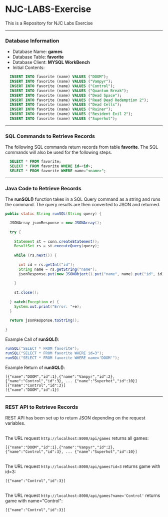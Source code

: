 # NJC-LABS-Exercise
This is a Repository for NJC Labs Exercise 

***

### Database Information 
* Database Name: **games**
* Database Table: **favorite**
* Database Client: **MYSQL WorkBench** 
* Initial Contents: 
```sql
  INSERT INTO favorite (name) VALUES ("DOOM");
  INSERT INTO favorite (name) VALUES ("Vampyr");
  INSERT INTO favorite (name) VALUES ("Control");
  INSERT INTO favorite (name) VALUES ("Quantum Break");
  INSERT INTO favorite (name) VALUES ("Dead Space");
  INSERT INTO favorite (name) VALUES ("Read Dead Redemption 2");
  INSERT INTO favorite (name) VALUES ("Dead Cells");
  INSERT INTO favorite (name) VALUES ("Ruiner");
  INSERT INTO favorite (name) VALUES ("Resident Evil 2");
  INSERT INTO favorite (name) VALUES ("Superhot");
```

***

### SQL Commands to Retrieve Records 
The following SQL commands return records from table **favorite**. The SQL commands will also be used for the following steps. 
```sql
  SELECT * FROM favorite; 
  SELECT * FROM favorite WHERE id=<id>; 
  SELECT * FROM favorite WHERE name="<name>"; 
```

***

### Java Code to Retrieve Records 
The **runSQL()** function takes in a SQL Query command as a string and runs the command. The query results are then converted to JSON and returned. 
```java
public static String runSQL(String query) {

  JSONArray jsonResponse = new JSONArray(); 
	
  try {
  
    Statement st = conn.createStatement();   
    ResultSet rs = st.executeQuery(query);
    		    	    
    while (rs.next()) {
    
      int id = rs.getInt("id");
      String name = rs.getString("name");
      jsonResponse.put(new JSONObject().put("name", name).put("id", id));  
    	        
    }
            
    st.close(); 
		
  } catch(Exception e) {
    System.out.print("Error: "+e);
  }
        
  return jsonResponse.toString();   
        		
}
```
Example Call of **runSQL()**: 
```java
runSQL("SELECT * FROM favorite");
runSQL("SELECT * FROM favorite WHERE id=3");
runSQL("SELECT * FROM favorite WHERE name='DOOM'");
```
Example Return of **runSQL()**: 
```
[{"name":"DOOM","id":1},{"name":"Vampyr","id":2},{"name":"Control","id":3}, ... {"name":"Superhot","id":10}]
[{"name":"Control","id":3}]
[{"name":"DOOM","id":1}]
```

***

### REST API to Retrieve Records 
REST API has been set up to return JSON depending on the request variables. <br><br>

The URL request `http://localhost:8000/api/games` returns all games: <br>
```
[{"name":"DOOM","id":1},{"name":"Vampyr","id":2},{"name":"Control","id":3}, ... {"name":"Superhot","id":10}]
```
<br>The URL request `http://localhost:8000/api/games?id=3` returns game with id=3: <br>
```
[{"name":"Control","id":3}]
```
<br>The URL request `http://localhost:8000/api/games?name='Control'` returns game with name="Control": <br>
```
[{"name":"Control","id":3}]
```
	
  
  
  
  
